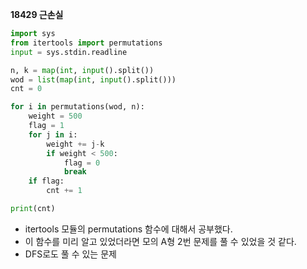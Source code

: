__18429 근손실__

```python
import sys
from itertools import permutations
input = sys.stdin.readline

n, k = map(int, input().split())
wod = list(map(int, input().split()))
cnt = 0

for i in permutations(wod, n):
    weight = 500
    flag = 1
    for j in i:
        weight += j-k
        if weight < 500:
            flag = 0
            break
    if flag:
        cnt += 1

print(cnt)
```

- itertools 모듈의 permutations 함수에 대해서 공부했다.
- 이 함수를 미리 알고 있었더라면 모의 A형 2번 문제를 풀 수 있었을 것 같다.
- DFS로도 풀 수 있는 문제